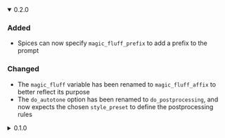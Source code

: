 <details open><summary>0.2.0</summary>

### Added
- Spices can now specify `magic_fluff_prefix` to add a prefix to the prompt

### Changed
- The `magic_fluff` variable has been renamed to `magic_fluff_affix` to better reflect its purpose
- The `do_autotone` option has been renamed to `do_postprocessing`, and now expects the chosen `style_preset` to define the postprocessing rules

</details>

<details><summary>0.1.0</summary>

### Added
- New preset `pony_photoreal_spice_v1`: Intended for use with Pony v6-based models

### Changed
- Now controls processing of values from the main script, simplifying the process of adding new features

</details>